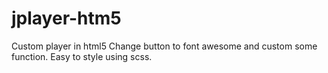 # jplayer-htm5
Custom player in html5
Change button to font awesome and custom some function.
Easy to style using scss.
